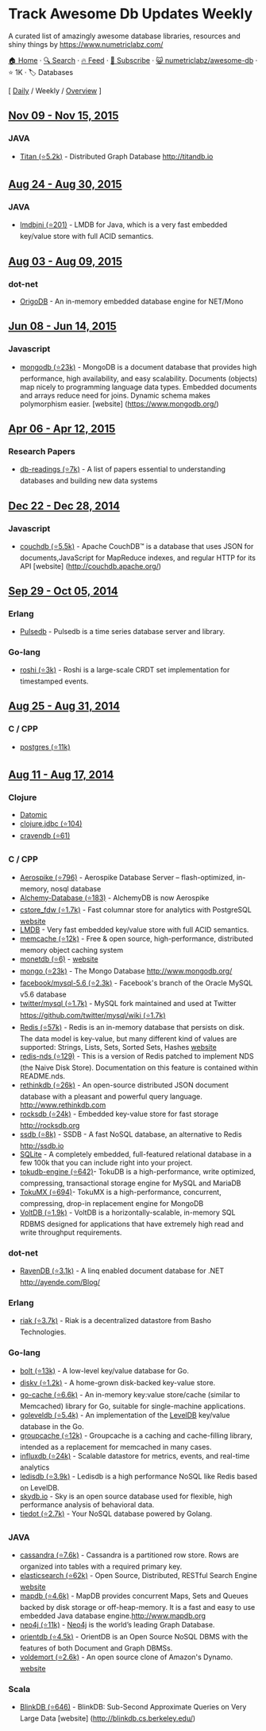 # Track Awesome Db Updates Weekly

A curated list of amazingly awesome database libraries, resources and shiny things by https://www.numetriclabz.com/

[🏠 Home](/README.md) · [🔍 Search](https://test.trackawesomelist.com/search/) · [🔥 Feed](https://test.trackawesomelist.com/numetriclabz/awesome-db/week/feed.xml) · [📮 Subscribe](https://trackawesomelist.us17.list-manage.com/subscribe?u=d2f0117aa829c83a63ec63c2f&id=36a103854c) · [😺 numetriclabz/awesome-db](https://github.com/numetriclabz/awesome-db/blob/master/README.md) · ⭐ 1K · 🏷️ Databases

[ [Daily](/content/numetriclabz/awesome-db/README.md) / Weekly / [Overview](/content/numetriclabz/awesome-db/readme/README.md) ]



## [Nov 09 - Nov 15, 2015](/content/2015/45/README.md)

### JAVA

*   [Titan (⭐5.2k)](https://github.com/thinkaurelius/titan) - Distributed Graph Database <http://titandb.io>

## [Aug 24 - Aug 30, 2015](/content/2015/34/README.md)

### JAVA

*   [lmdbjni (⭐201)](https://github.com/deephacks/lmdbjni) - LMDB for Java, which is a very fast embedded key/value store with full ACID semantics.

## [Aug 03 - Aug 09, 2015](/content/2015/31/README.md)

### dot-net

*   [OrigoDB](http://dev.origodb.com) - An in-memory embedded database engine for NET/Mono

## [Jun 08 - Jun 14, 2015](/content/2015/23/README.md)

### Javascript

*   [mongodb (⭐23k)](https://github.com/mongodb/mongo) - MongoDB is a document database that provides high performance, high availability, and easy scalability. Documents (objects) map nicely to programming language data types. Embedded documents and arrays reduce need for joins. Dynamic schema makes polymorphism easier. \[website] (<https://www.mongodb.org/>)

## [Apr 06 - Apr 12, 2015](/content/2015/14/README.md)

### Research Papers

*   [db-readings (⭐7k)](https://github.com/rxin/db-readings) - A list of papers essential to understanding databases and building new data systems

## [Dec 22 - Dec 28, 2014](/content/2014/51/README.md)

### Javascript

*   [couchdb (⭐5.5k)](https://github.com/apache/couchdb) - Apache CouchDB™ is a database that uses JSON for documents,JavaScript for MapReduce indexes, and regular HTTP for its API \[website] (<http://couchdb.apache.org/>)

## [Sep 29 - Oct 05, 2014](/content/2014/39/README.md)

### Erlang

*   [Pulsedb](http://pulsedb.io) - Pulsedb is a time series database server and library.

### Go-lang

*   [roshi (⭐3k)](https://github.com/soundcloud/roshi/) - Roshi is a large-scale CRDT set implementation for timestamped events.

## [Aug 25 - Aug 31, 2014](/content/2014/34/README.md)

### C / CPP

*   [postgres (⭐11k)](https://github.com/postgres/postgres)

## [Aug 11 - Aug 17, 2014](/content/2014/32/README.md)

### Clojure

*   [Datomic](http://www.datomic.com/)
*   [clojure.jdbc (⭐104)](https://github.com/niwibe/clojure.jdbc)
*   [cravendb (⭐61)](https://github.com/robashton/cravendb)

### C / CPP

*   [Aerospike (⭐796)](https://github.com/aerospike/aerospike-server) - Aerospike Database Server – flash-optimized, in-memory, nosql database
*   [Alchemy-Database (⭐183)](https://github.com/JakSprats/Alchemy-Database) - AlchemyDB is now Aerospike
*   [cstore\_fdw (⭐1.7k)](https://github.com/citusdata/cstore_fdw) - Fast columnar store for analytics with PostgreSQL [website](http://citusdata.github.io/cstore_fdw/)
*   [LMDB](http://symas.com/mdb/) - Very fast embedded key/value store with full ACID semantics.
*   [memcache (⭐12k)](https://github.com/memcached/memcached) - Free & open source, high-performance, distributed memory object caching system
*   [monetdb (⭐6)](https://github.com/snaga/monetdb) - [website](https://www.monetdb.org/)
*   [mongo (⭐23k)](https://github.com/mongodb/mongo) - The Mongo Database <http://www.mongodb.org/>
*   [facebook/mysql-5.6 (⭐2.3k)](https://github.com/facebook/mysql-5.6) - Facebook's branch of the Oracle MySQL v5.6 database
*   [twitter/mysql (⭐1.7k)](https://github.com/twitter/mysql) - MySQL fork maintained and used at Twitter [https://github.com/twitter/mysql/wiki (⭐1.7k)](https://github.com/twitter/mysql/wiki)
*   [Redis (⭐57k)](https://github.com/antirez/redis) - Redis is an in-memory database that persists on disk. The data model is key-value, but many different kind of values are supported: Strings, Lists, Sets, Sorted Sets, Hashes [website](http://redis.io)
*   [redis-nds (⭐129)](https://github.com/mpalmer/redis/tree/nds-2.6) - This is a version of Redis patched to implement NDS (the Naive Disk Store). Documentation on this feature is contained within README.nds.
*   [rethinkdb (⭐26k)](https://github.com/rethinkdb/rethinkdb) - An open-source distributed JSON document database with a pleasant and powerful query language. <http://www.rethinkdb.com>
*   [rocksdb (⭐24k)](https://github.com/facebook/rocksdb) - Embedded key-value store for fast storage <http://rocksdb.org>
*   [ssdb (⭐8k)](https://github.com/ideawu/ssdb) - SSDB - A fast NoSQL database, an alternative to Redis <http://ssdb.io>
*   [SQLite](http://www.sqlite.org/) - A completely embedded, full-featured relational database in a few 100k that you can include right into your project.
*   [tokudb-engine (⭐642)](https://github.com/Tokutek/tokudb-engine)- TokuDB is a high-performance, write optimized, compressing, transactional storage engine for MySQL and MariaDB
*   [TokuMX (⭐694)](https://github.com/Tokutek/mongo)- TokuMX is a high-performance, concurrent, compressing, drop-in replacement engine for MongoDB
*   [VoltDB (⭐1.9k)](https://github.com/VoltDB/voltdb/) - VoltDB is a horizontally-scalable, in-memory SQL RDBMS designed for applications that have extremely high read and write throughput requirements.

### dot-net

*   [RavenDB (⭐3.1k)](https://github.com/ravendb/ravendb) - A linq enabled document database for .NET <http://ayende.com/Blog/>

### Erlang

*   [riak (⭐3.7k)](https://github.com/basho/riak) - Riak is a decentralized datastore from Basho Technologies.

### Go-lang

*   [bolt (⭐13k)](https://github.com/boltdb/bolt) - A low-level key/value database for Go.
*   [diskv (⭐1.2k)](https://github.com/peterbourgon/diskv) - A home-grown disk-backed key-value store.
*   [go-cache (⭐6.6k)](https://github.com/pmylund/go-cache) - An in-memory key:value store/cache (similar to Memcached) library for Go, suitable for single-machine applications.
*   [goleveldb (⭐5.4k)](https://github.com/syndtr/goleveldb) - An implementation of the [LevelDB](https://code.google.com/p/leveldb/) key/value database in the Go.
*   [groupcache (⭐12k)](https://github.com/golang/groupcache) - Groupcache is a caching and cache-filling library, intended as a replacement for memcached in many cases.
*   [influxdb (⭐24k)](https://github.com/influxdb/influxdb) - Scalable datastore for metrics, events, and real-time analytics
*   [ledisdb (⭐3.9k)](https://github.com/siddontang/ledisdb) - Ledisdb is a high performance NoSQL like Redis based on LevelDB.
*   [skydb.io](https://github.com/skydb/sky) - Sky is an open source database used for flexible, high performance analysis of behavioral data.
*   [tiedot (⭐2.7k)](https://github.com/HouzuoGuo/tiedot) - Your NoSQL database powered by Golang.

### JAVA

*   [cassandra (⭐7.6k)](https://github.com/apache/cassandra) - Cassandra is a partitioned row store. Rows are organized into tables with a required primary key.
*   [elasticsearch (⭐62k)](https://github.com/elasticsearch/elasticsearch) - Open Source, Distributed, RESTful Search Engine [website](http://elasticsearch.org)
*   [mapdb (⭐4.6k)](https://github.com/jankotek/MapDB) - MapDB provides concurrent Maps, Sets and Queues backed by disk storage or off-heap-memory. It is a fast and easy to use embedded Java database engine.<http://www.mapdb.org>
*   [neo4j (⭐11k)](https://github.com/neo4j/neo4j) - [Neo4j](http://neo4j.org) is the world’s leading Graph Database.
*   [orientdb (⭐4.5k)](https://github.com/orientechnologies/orientdb) - OrientDB is an Open Source NoSQL DBMS with the features of both Document and Graph DBMSs.
*   [voldemort (⭐2.6k)](https://github.com/voldemort/voldemort) - An open source clone of Amazon's Dynamo. [website](http://project-voldemort.com)

### Scala

*   [BlinkDB (⭐646)](https://github.com/sameeragarwal/blinkdb) - BlinkDB: Sub-Second Approximate Queries on Very Large Data \[website]	(<http://blinkdb.cs.berkeley.edu/>)